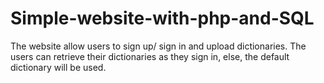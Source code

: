 # Simple-website-with-php-and-SQL
The website allow users to sign up/ sign in and upload dictionaries. The users can retrieve their dictionaries as they sign in, else, the default dictionary will be used. 
